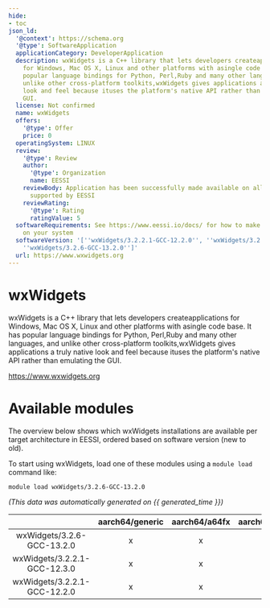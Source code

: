 ```yaml
---
hide:
- toc
json_ld:
  '@context': https://schema.org
  '@type': SoftwareApplication
  applicationCategory: DeveloperApplication
  description: wxWidgets is a C++ library that lets developers createapplications
    for Windows, Mac OS X, Linux and other platforms with asingle code base. It has
    popular language bindings for Python, Perl,Ruby and many other languages, and
    unlike other cross-platform toolkits,wxWidgets gives applications a truly native
    look and feel because ituses the platform's native API rather than emulating the
    GUI.
  license: Not confirmed
  name: wxWidgets
  offers:
    '@type': Offer
    price: 0
  operatingSystem: LINUX
  review:
    '@type': Review
    author:
      '@type': Organization
      name: EESSI
    reviewBody: Application has been successfully made available on all architectures
      supported by EESSI
    reviewRating:
      '@type': Rating
      ratingValue: 5
  softwareRequirements: See https://www.eessi.io/docs/ for how to make EESSI available
    on your system
  softwareVersion: '[''wxWidgets/3.2.2.1-GCC-12.2.0'', ''wxWidgets/3.2.2.1-GCC-12.3.0'',
    ''wxWidgets/3.2.6-GCC-13.2.0'']'
  url: https://www.wxwidgets.org
---
```


wxWidgets
=========


wxWidgets is a C++ library that lets developers createapplications for Windows, Mac OS X, Linux and other platforms with asingle code base. It has popular language bindings for Python, Perl,Ruby and many other languages, and unlike other cross-platform toolkits,wxWidgets gives applications a truly native look and feel because ituses the platform's native API rather than emulating the GUI.

https://www.wxwidgets.org
# Available modules


The overview below shows which wxWidgets installations are available per target architecture in EESSI, ordered based on software version (new to old).

To start using wxWidgets, load one of these modules using a `module load` command like:

```shell
module load wxWidgets/3.2.6-GCC-13.2.0
```

*(This data was automatically generated on {{ generated_time }})*

| |aarch64/generic|aarch64/a64fx|aarch64/neoverse_n1|aarch64/neoverse_v1|aarch64/nvidia/grace|x86_64/generic|x86_64/amd/zen2|x86_64/amd/zen3|x86_64/amd/zen4|x86_64/intel/cascadelake|x86_64/intel/haswell|x86_64/intel/icelake|x86_64/intel/sapphirerapids|x86_64/intel/skylake_avx512|
| :---: | :---: | :---: | :---: | :---: | :---: | :---: | :---: | :---: | :---: | :---: | :---: | :---: | :---: | :---: |
|wxWidgets/3.2.6-GCC-13.2.0|x|x|x|x|x|x|x|x|x|x|x|x|x|x|
|wxWidgets/3.2.2.1-GCC-12.3.0|x|x|x|x|x|x|x|x|x|x|x|x|x|x|
|wxWidgets/3.2.2.1-GCC-12.2.0|x|x|x|x|x|x|x|x|x|x|x|x|x|x|
